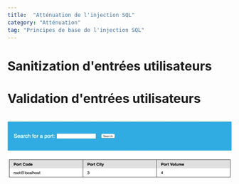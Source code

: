 ```yaml
---
title:  "Atténuation de l'injection SQL"
category: "Atténuation"
tag: "Principes de base de l'injection SQL"
---
```


# Sanitization d'entrées utilisateurs


# Validation d'entrées utilisateurs








```sql

```

<center><img src="/assets/images/htbAcademy/SQLInjectionFundamentals/readingFiles1.png" alt="Alt text"></center>
